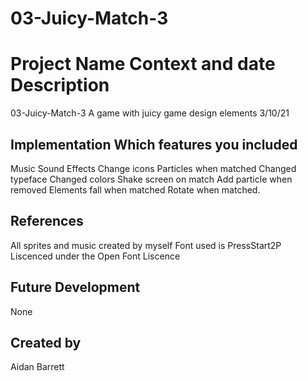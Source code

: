 # 03-Juicy-Match-3
# Project Name Context and date Description 
03-Juicy-Match-3
A game with juicy game design elements
3/10/21

## Implementation Which features you included 
Music
Sound Effects
Change icons
Particles when matched
Changed typeface
Changed colors
Shake screen on match
Add particle when removed
Elements fall when matched
Rotate when matched.

## References 
All sprites and music created by myself
Font used is PressStart2P Liscenced under the Open Font Liscence
## Future Development 
None
## Created by
Aidan Barrett
